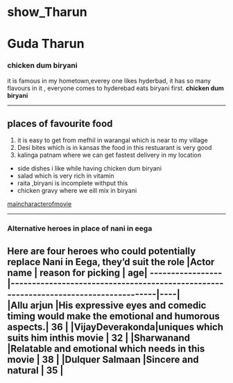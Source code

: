 # show_Tharun
# Guda Tharun
### chicken dum biryani
it is famous in my hometown,everey one likes hyderbad, it has so many flavours in it , everyone comes to hyderebad eats biryani first.
**chicken dum biryani**

---
## places of favourite food
1. it is easy to get from mefhil in warangal which is near to my village
2. Desi bites which is in kansas the food in this restuarant is very good
3. kalinga patnam where we can get fastest delivery in  my location
* side dishes i like while having chicken dum biryani
* salad which is very rich in vitamin
* raita ,biryani is incomplete withput this
*  chicken gravy where we eill mix in biryani 

[maincharacterofmovie](https://github.com/Tharun7075/show_Tharun/blob/main/MyMovie.md)

-----
### Alternative heroes in place of nani in eega 
Here are four heroes who could potentially replace Nani in Eega, they’d suit the role
|Actor name      | reason for picking                                                                  | age|
-----------------|-------------------------------------------------------------------------------------|----|     
|Allu arjun      |His expressive eyes and comedic timing would make the emotional and humorous aspects.| 36 |
|VijayDeverakonda|uniques which suits him inthis movie                                                 | 32 |
|Sharwanand      |Relatable and emotional which needs in this movie                                    | 38 |
|Dulquer Salmaan |Sincere and natural                                                                  | 35 |
----
